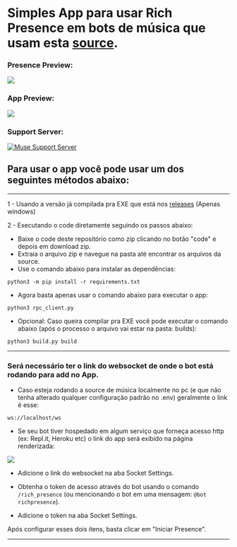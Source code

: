 # Simples App para usar Rich Presence em bots de música que usam esta [source](https://github.com/zRitsu/disnake-LL-music-bot).


### Presence Preview:
![](https://cdn.discordapp.com/attachments/554468640942981147/1087128133095915583/rpc_preview.png)

### App Preview:
![](https://cdn.discordapp.com/attachments/554468640942981147/1087135148761428028/image.png)

### Support Server:
[![Muse Support Server](https://discordapp.com/api/guilds/911370624507707483/embed.png?style=banner2)](https://discord.gg/R7BPG8fZTr)

## Para usar o app você pode usar um dos seguintes métodos abaixo:

---
1 - Usando a versão já compilada pra EXE que está nos [releases](https://github.com/zRitsu/Discord-MusicBot-RPC/releases) (Apenas windows)

2 - Executando o code diretamente seguindo os passos abaixo:

* Baixe o code deste repositório como zip clicando no botão "code" e depois em download zip.
* Extraia o arquivo zip e navegue na pasta até encontrar os arquivos da source.
* Use o comando abaixo para instalar as dependências:
```
python3 -m pip install -r requirements.txt
```
* Agora basta apenas usar o comando abaixo para executar o app:
```
python3 rpc_client.py
```
* Opcional: Caso queira compilar pra EXE você pode executar o comando abaixo (após o processo o arquivo vai estar na pasta: builds):
```
python3 build.py build
```
---
### Será necessário ter o link do websocket de onde o bot está rodando para add no App.

* Caso esteja rodando a source de música localmente no pc (e que não tenha alterado qualquer configuração padrão no .env) geralmente o link é esse:
```
ws://localhost/ws
```
* Se seu bot tiver hospedado em algum serviço que forneça acesso http (ex: Repl.it, Heroku etc) o link do app será exibido na página renderizada:

![](https://cdn.discordapp.com/attachments/554468640942981147/1087148423767130112/image.png)

* Adicione o link do websocket na aba Socket Settings.

* Obtenha o token de acesso através do bot usando o comando `/rich_presence` (ou mencionando o bot em uma mensagem: `@bot richpresence`).

* Adicione o token na aba Socket Settings.

Após configurar esses dois itens, basta clicar em "Iniciar Presence".

---
